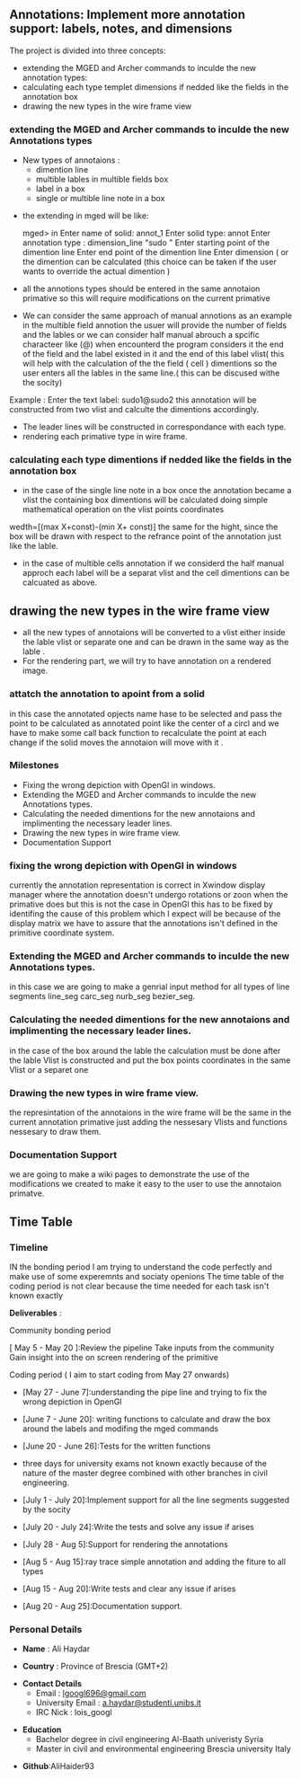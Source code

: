 ## **Annotations: Implement more annotation support: labels, notes, and dimensions**

The project is divided into three concepts:

-   extending the MGED and Archer commands to inculde the new annotation
    types:
-   calculating each type templet dimensions if nedded like the fields
    in the annotation box
-   drawing the new types in the wire frame view

### **extending the MGED and Archer commands to inculde the new Annotations types**

-   New types of annotaions :
    -   dimention line
    -   multible lables in multible fields box
    -   label in a box
    -   single or multible line note in a box

<!-- -->

-   the extending in mged will be like:



    mged> in
    Enter name of solid: annot_1
    Enter solid type: annot
    Enter annotation type : dimension_line
    "sudo "
    Enter starting point of the dimention line
    Enter end point of the dimention line
    Enter dimension ( or the dimention can be calculated (this choice can be taken if the user wants to override the actual dimention )


-   all the annotions types should be entered in the same annotaion
    primative so this will require modifications on the current
    primative
-   We can consider the same approach of manual annotions as an example
    in the multible field annotion the usuer will provide the number of
    fields and the lables or we can consider half manual abrouch a
    spcific characteer like (@) when encounterd the program considers it
    the end of the field and the label existed in it and the end of this
    label vlist( this will help with the calculation of the the field (
    cell ) dimentions so the user enters all the lables in the same
    line.( this can be discused withe the socity)

Example : Enter the text label: sudo1@sudo2 this annotation will be
constructed from two vlist and calculte the dimentions accordingly.

-   The leader lines will be constructed in correspondance with each
    type.
-   rendering each primative type in wire frame.

### **calculating each type dimentions if nedded like the fields in the annotation box**

-   in the case of the single line note in a box once the annotation
    became a vlist the containing box dimentions will be calculated
    doing simple mathematical operation on the vlist points coordinates

wedth=\[(max X+const)-(min X+ const)\] the same for the hight, since the
box will be drawn with respect to the refrance point of the annotation
just like the lable.

-   in the case of multible cells annotation if we considerd the half
    manual approch each label will be a separat vlist and the cell
    dimentions can be calcuated as above.

## **drawing the new types in the wire frame view**

-   all the new types of annotaions will be converted to a vlist either
    inside the lable vlist or separate one and can be drawn in the same
    way as the lable .
-   For the rendering part, we will try to have annotation on a rendered
    image.

### **attatch the annotation to apoint from a solid**

in this case the annotated opjects name hase to be selected and pass the
point to be calculated as annotated point like the center of a circl and
we have to make some call back function to recalculate the point at each
change if the solid moves the annotaion will move with it .

### **Milestones**

-   Fixing the wrong depiction with OpenGl in windows.
-   Extending the MGED and Archer commands to inculde the new
    Annotations types.
-   Calculating the needed dimentions for the new annotaions and
    implimenting the necessary leader lines.
-   Drawing the new types in wire frame view.
-   Documentation Support

### **fixing the wrong depiction with OpenGl in windows**

currently the annotation representation is correct in Xwindow display
manager where the annotation doesn't undergo rotations or zoon when the
primative does but this is not the case in OpenGl this has to be fixed
by identifing the cause of this problem which I expect will be because
of the display matrix we have to assure that the annotations isn't
defined in the primitive coordinate system.

### **Extending the MGED and Archer commands to inculde the new Annotations types.**

in this case we are going to make a genrial input method for all types
of line segments line_seg carc_seg nurb_seg bezier_seg.

### **Calculating the needed dimentions for the new annotaions and implimenting the necessary leader lines.**

in the case of the box around the lable the calculation must be done
after the lable Vlist is constructed and put the box points coordinates
in the same Vlist or a separet one

### **Drawing the new types in wire frame view.**

the represintation of the annotaions in the wire frame will be the same
in the current annotation primative just adding the nessesary Vlists and
functions nessesary to draw them.

### **Documentation Support**

we are going to make a wiki pages to demonstrate the use of the
modifications we created to make it easy to the user to use the
annotaion primatve.

## **Time Table**

### **Timeline**

IN the bonding period I am trying to understand the code perfectly and
make use of some experemnts and sociaty openions The time table of the
coding period is not clear because the time needed for each task isn't
known exactly

**Deliverables** :

Community bonding period

\[ May 5 - May 20 \]:Review the pipeline Take inputs from the community
Gain insight into the on screen rendering of the primitive

Coding period ( I aim to start coding from May 27 onwards)

-   \[May 27 - June 7\]:understanding the pipe line and trying to fix
    the wrong depiction in OpenGl

<!-- -->

-   \[June 7 - June 20\]: writing functions to calculate and draw the
    box around the labels and modifing the mged commands

<!-- -->

-   \[June 20 - June 26\]:Tests for the written functions

<!-- -->

-   three days for university exams not known exactly because of the
    nature of the master degree combined with other branches in civil
    engineering.

<!-- -->

-   \[July 1 - July 20\]:Implement support for all the line segments
    suggested by the socity

<!-- -->

-   \[July 20 - July 24\]:Write the tests and solve any issue if arises

<!-- -->

-   \[July 28 - Aug 5\]:Support for rendering the annotations

<!-- -->

-   \[Aug 5 - Aug 15\]:ray trace simple annotation and adding the fiture
    to all types

<!-- -->

-   \[Aug 15 - Aug 20\]:Write tests and clear any issue if arises

<!-- -->

-   \[Aug 20 - Aug 25\]:Documentation support.

### **Personal Details**

-   **Name** : Ali Haydar

<!-- -->

-   **Country** : Province of Brescia (GMT+2)

<!-- -->

-   **Contact Details**
    -   Email : lgoogl696@gmail.com
    -   University Email : a.haydar@studenti.unibs.it
    -   IRC Nick : lois_googl

<!-- -->

-   **Education**
    -   Bachelor degree in civil engineering Al-Baath univeristy Syria
    -   Master in civil and environmental engineering Brescia university
        Italy

<!-- -->

-   **Github**:AliHaider93